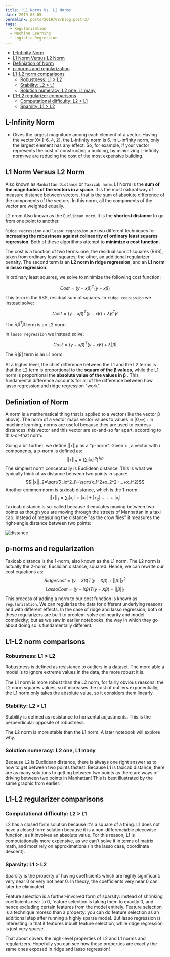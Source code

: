 ```yaml
---
title: 'L1 Norms Vs. L2 Norms'
date: 2019-08-05
permalink: posts/2019/08/blog-post-2/
tags:
  - Regularization
  - Machine Learning
  - Logistic Regression
---
```


- [L-Infinity Norm](#l-infinity-norm)
- [L1 Norm Versus L2 Norm](#l1-norm-versus-l2-norm)
- [Definiation of Norm](#definiation-of-norm)
- [p-norms and regularization](#p-norms-and-regularization)
- [L1-L2 norm comparisons](#l1-l2-norm-comparisons)
  - [Robustness: L1 > L2](#robustness-l1--l2)
  - [Stability: L2 > L1](#stability-l2--l1)
  - [Solution numeracy: L2 one, L1 many](#solution-numeracy-l2-one-l1-many)
- [L1-L2 regularizer comparisons](#l1-l2-regularizer-comparisons)
  - [Computational difficulty: L2 > L1](#computational-difficulty-l2--l1)
  - [Sparsity: L1 > L2](#sparsity-l1--l2)


## L-Infinity Norm

- Gives the largest magnitude among each element of a vector.
Having the vector X= [-6, 4, 2], the L-infinity norm is 6.
In L-infinity norm, only the largest element has any effect. So, for example, if your vector represents the cost of constructing a building, by minimizing L-infinity norm we are reducing the cost of the most expensive building.

## L1 Norm Versus L2 Norm

Also known as `Manhattan Distance` or `Taxicab norm`. L1 Norm is the **sum of the magnitudes of the vectors in a space**. It is the most natural way of measure distance between vectors, that is the sum of absolute difference of the components of the vectors. In this norm, all the components of the vector are weighted equally.

L2 nrom Also known as the `Euclidean norm`. It is the **shortest distance** to go from one point to another.

`Ridge regression` and `lasso regression` are two different techniques for **increasing the robustness against colinearity of ordinary least squares regression**. Both of these algorithms attempt to **minimize a cost function**.

The cost is a function of two terms: one, the residual sum of squares (RSS), taken from ordinary least squares; the other, an additional regularizer penalty. The second term is an **L2 norm in ridge regression**, and an **L1 norm in lasso regression**.

In ordinary least squares, we solve to minimize the following cost function:

$$Cost = (y-x\beta)^T(y-x\beta)$$

This term is the RSS, residual sum of squares. In `ridge regression` we instead solve:

$$Cost = (y-x\beta)^T(y-x\beta)+\lambda\beta^T\beta$$

The $\lambda\beta^T\beta$ term is an L2 norm.

In `lasso regression` we instead solve:

$$Cost = (y-x\beta)^T(y-x\beta)+\lambda |\beta|$$

The $\lambda |\beta|$  term is an L1 norm.

At a higher level, the chief difference between the L1 and the L2 terms is that the L2 term is proportional to the **square of the  β values**, while the L1 norm is proportional the **absolute value of the values in  β** . This fundamental difference accounts for all of the difference between how lasso regression and ridge regression "work".

## Definiation of Norm

A norm is a mathematical thing that is applied to a vector (like the vector  β  above). The norm of a vector maps vector values to values in  [0,∞) . In machine learning, norms are useful because they are used to express distances: this vector and this vector are so-and-so far apart, according to this-or-that norm.

Going a bit further, we define  ||x||p  as a "p-norm". Given  x , a vector with  i  components, a p-norm is defined as:
$$||x||_p=(∑_i|x_i|^p)^{1/p} $$
The simplest norm conceptually is Euclidean distance. This is what we typically think of as distance between two points in space:
$$||x||_2=\sqrt{∑_ix^2_i}=\sqrt{x_1^2+x_2^2+...+x_i^2}$$
Another common norm is taxicab distance, which is the 1-norm:
$$||x||_1=∑_i|x_i|=|x_1|+|x_2|+…+|x_i|$$
Taxicab distance is so-called because it emulates moving between two points as though you are moving through the streets of Manhattan in a taxi cab. Instead of measuring the distance "as the crow flies" it measures the right-angle distance between two points:

![distance](https://upload.wikimedia.org/wikipedia/commons/0/08/Manhattan_distance.svg)

## p-norms and regularization

Taxicab distance is the 1-norm, also known as the L1 norm. The L2 norm is actually the 2-norm, Euclidian distance, squared. Hence, we can rewrite our cost equations as:
$$Ridge Cost=(y−Xβ)T(y−Xβ)+||β||_2^2$$
$$Lasso Cost=(y−Xβ)T(y−Xβ)+||β||_1$$
This process of adding a norm to our cost function is known as `regularization`. We can regularize the data for different underlying reasons and with different effects. In the case of ridge and lasso regression, both of these regularizers are built to problem-solve colinearity and model complexity; but as we saw in earlier notebooks. the way in which they go about doing so is fundamentally different.

## L1-L2 norm comparisons

### Robustness: L1 > L2

Robustness is defined as resistance to outliers in a dataset. The more able a model is to ignore extreme values in the data, the more robust it is.

The L1 norm is more robust than the L2 norm, for fairly obvious reasons: the L2 norm squares values, so it increases the cost of outliers exponentially; the L1 norm only takes the absolute value, so it considers them linearly.

### Stability: L2 > L1

Stability is defined as resistance to horizontal adjustments. This is the perpendicular opposite of robustness.

The L2 norm is more stable than the L1 norm. A later notebook will explore why.

### Solution numeracy: L2 one, L1 many

Because L2 is Euclidean distance, there is always one right answer as to how to get between two points fastest. Because L1 is taxicab distance, there are as many solutions to getting between two points as there are ways of driving between two points in Manhattan! This is best illustrated by the same graphic from earlier:

## L1-L2 regularizer comparisons

### Computational difficulty: L2 > L1

L2 has a closed form solution because it's a square of a thing. L1 does not have a closed form solution because it is a non-differenciable piecewise function, as it involves an absolute value. For this reason, L1 is computationally more expensive, as we can't solve it in terms of matrix math, and most rely on approximations (in the lasso case, coordinate descent).

### Sparsity: L1 > L2

Sparsity is the property of having coefficients which are highly significant: very near 0 or very not near 0. In theory, the coefficients very near 0 can later be eliminated.

Feature selection is a further-involved form of sparsity: instead of shrinking coefficients near to 0, feature selection is taking them to exactly 0, and hence excluding certain features from the model entirely. Feature selection is a technique moreso than a property: you can do feature selection as an additional step after running a highly sparse model. But lasso regression is interesting in that it features inbuilt feature selection, while ridge regression is just very sparse.

That about covers the high-level properties of L2 and L1 norms and regularizers. Hopefully you can see how these properties are exactly the same ones exposed in ridge and lasso regression!
